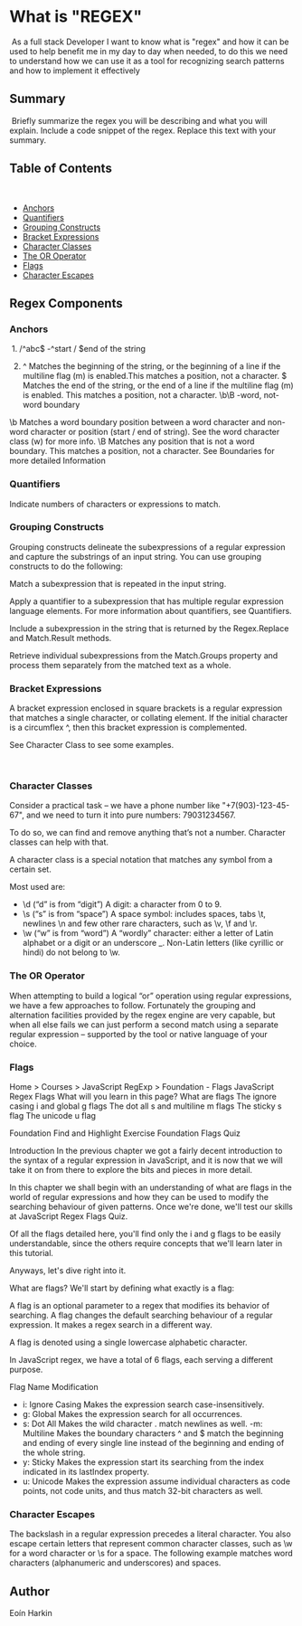 # What is "REGEX"
​
As a full stack Developer I want to know what is "regex" and how it can be used to help benefit me in my day to day when needed, to do this we need to understand how we can use it as a tool for recognizing search patterns and how to implement it effectively 
​
## Summary
​
Briefly summarize the regex you will be describing and what you will explain. Include a code snippet of the regex. Replace this text with your summary.
​
## Table of Contents
​
- [Anchors](#anchors)
- [Quantifiers](#quantifiers)
- [Grouping Constructs](#grouping-constructs)
- [Bracket Expressions](#bracket-expressions)
- [Character Classes](#character-classes)
- [The OR Operator](#the-or-operator)
- [Flags](#flags)
- [Character Escapes](#character-escapes)
​
## Regex Components


### Anchors

​​  1.    /^abc$ -^start / $end of the string

2.   ^ Matches the beginning of the string, or the beginning of a line if the multiline flag (m) is enabled.This matches a position, not a character.
$ Matches the end of the string, or the end of a line if the multiline flag (m) is enabled. This matches a position, not a character.
\b\B -word, not-word boundary

\b Matches a word boundary position between a word character and non-word character or position (start / end of string). See the word character class (w) for more info.
\B Matches any position that is not a word boundary. This matches a position, not a character.
See Boundaries for more detailed Information
### Quantifiers

Indicate numbers of characters or expressions to match.
​
### Grouping Constructs

Grouping constructs delineate the subexpressions of a regular expression and capture the substrings of an input string. You can use grouping constructs to do the following:

Match a subexpression that is repeated in the input string.

Apply a quantifier to a subexpression that has multiple regular expression language elements. For more information about quantifiers, see Quantifiers.

Include a subexpression in the string that is returned by the Regex.Replace and Match.Result methods.

Retrieve individual subexpressions from the Match.Groups property and process them separately from the matched text as a whole.
​
### Bracket Expressions

A bracket expression enclosed in square brackets is a regular expression that matches a single character, or collating element. If the initial character is a circumflex ^, then this bracket expression is complemented.

See Character Class to see some examples.

​
### Character Classes

Consider a practical task – we have a phone number like "+7(903)-123-45-67", and we need to turn it into pure numbers: 79031234567.

To do so, we can find and remove anything that’s not a number. Character classes can help with that.

A character class is a special notation that matches any symbol from a certain set.

Most used are:

- \d (“d” is from “digit”)
A digit: a character from 0 to 9.
- \s (“s” is from “space”)
A space symbol: includes spaces, tabs \t, newlines \n and few other rare characters, such as \v, \f and \r.
- \w (“w” is from “word”)
A “wordly” character: either a letter of Latin alphabet or a digit or an underscore _. Non-Latin letters (like cyrillic or hindi) do not belong to \w.
​
### The OR Operator

When attempting to build a logical “or” operation using regular expressions, we have a few approaches to follow. Fortunately the grouping and alternation facilities provided by the regex engine are very capable, but when all else fails we can just perform a second match using a separate regular expression – supported by the tool or native language of your choice.
​
### Flags

Home > Courses > JavaScript RegExp > Foundation - Flags
JavaScript Regex Flags
What will you learn in this page?
What are flags
The ignore casing i and global g flags
The dot all s and multiline m flags
The sticky s flag
The unicode u flag
 
Foundation
Find and Highlight Exercise
Foundation
Flags Quiz
 
Introduction
In the previous chapter we got a fairly decent introduction to the syntax of a regular expression in JavaScript, and it is now that we will take it on from there to explore the bits and pieces in more detail.

In this chapter we shall begin with an understanding of what are flags in the world of regular expressions and how they can be used to modify the searching behaviour of given patterns. Once we're done, we'll test our skills at JavaScript Regex Flags Quiz.

Of all the flags detailed here, you'll find only the i and g flags to be easily understandable, since the others require concepts that we'll learn later in this tutorial.

Anyways, let's dive right into it.

What are flags?
We'll start by defining what exactly is a flag:

A flag is an optional parameter to a regex that modifies its behavior of searching.
A flag changes the default searching behaviour of a regular expression. It makes a regex search in a different way.

A flag is denoted using a single lowercase alphabetic character.

In JavaScript regex, we have a total of 6 flags, each serving a different purpose.

Flag	Name	Modification
-   i:	Ignore Casing	Makes the expression search case-insensitively.
-   g:	Global	Makes the expression search for all occurrences.
-   s:	Dot All	Makes the wild character . match newlines as well.
-m:	Multiline	Makes the boundary characters ^ and $ match the beginning and ending of every single line instead of the beginning and ending of the whole string.
-   y:	Sticky	Makes the expression start its searching from the index indicated in its lastIndex property.
-   u:	Unicode	Makes the expression assume individual characters as code points, not code units, and thus match 32-bit characters as well.
​
### Character Escapes

The backslash in a regular expression precedes a literal character. You also escape certain letters that represent common character classes, such as \w for a word character or \s for a space. The following example matches word characters (alphanumeric and underscores) and spaces.
​
## Author

Eoín Harkin